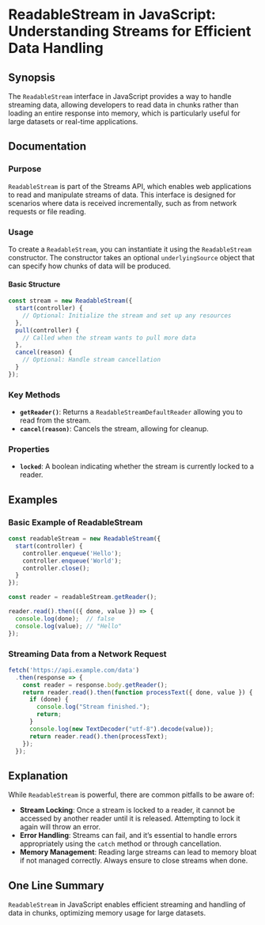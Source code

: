 <!--
Meta Description: # ReadableStream in JavaScript: Understanding Streams for Efficient Data Handling ## Synopsis The `ReadableStream` interface in JavaScript provides a ...
Meta Keywords: readablestream, data, stream, reader, javascript
-->

# ReadableStream in JavaScript: Understanding Streams for Efficient Data Handling

## Synopsis
The `ReadableStream` interface in JavaScript provides a way to handle streaming data, allowing developers to read data in chunks rather than loading an entire response into memory, which is particularly useful for large datasets or real-time applications.

## Documentation
### Purpose
`ReadableStream` is part of the Streams API, which enables web applications to read and manipulate streams of data. This interface is designed for scenarios where data is received incrementally, such as from network requests or file reading.

### Usage
To create a `ReadableStream`, you can instantiate it using the `ReadableStream` constructor. The constructor takes an optional `underlyingSource` object that can specify how chunks of data will be produced. 

#### Basic Structure
```javascript
const stream = new ReadableStream({
  start(controller) {
    // Optional: Initialize the stream and set up any resources
  },
  pull(controller) {
    // Called when the stream wants to pull more data
  },
  cancel(reason) {
    // Optional: Handle stream cancellation
  }
});
```

### Key Methods
- **`getReader()`**: Returns a `ReadableStreamDefaultReader` allowing you to read from the stream.
- **`cancel(reason)`**: Cancels the stream, allowing for cleanup.
  
### Properties
- **`locked`**: A boolean indicating whether the stream is currently locked to a reader.

## Examples
### Basic Example of ReadableStream
```javascript
const readableStream = new ReadableStream({
  start(controller) {
    controller.enqueue('Hello');
    controller.enqueue('World');
    controller.close();
  }
});

const reader = readableStream.getReader();

reader.read().then(({ done, value }) => {
  console.log(done);  // false
  console.log(value); // "Hello"
});
```

### Streaming Data from a Network Request
```javascript
fetch('https://api.example.com/data')
  .then(response => {
    const reader = response.body.getReader();
    return reader.read().then(function processText({ done, value }) {
      if (done) {
        console.log("Stream finished.");
        return;
      }
      console.log(new TextDecoder("utf-8").decode(value));
      return reader.read().then(processText);
    });
  });
```

## Explanation
While `ReadableStream` is powerful, there are common pitfalls to be aware of:
- **Stream Locking**: Once a stream is locked to a reader, it cannot be accessed by another reader until it is released. Attempting to lock it again will throw an error.
- **Error Handling**: Streams can fail, and it’s essential to handle errors appropriately using the `catch` method or through cancellation.
- **Memory Management**: Reading large streams can lead to memory bloat if not managed correctly. Always ensure to close streams when done.

## One Line Summary
`ReadableStream` in JavaScript enables efficient streaming and handling of data in chunks, optimizing memory usage for large datasets.